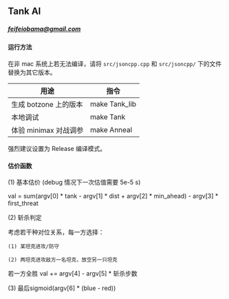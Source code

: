 ## Tank AI

##### feifeiobama@gmail.com

#### 运行方法

在非 mac 系统上若无法编译，请将 `src/jsoncpp.cpp` 和 `src/jsoncpp/` 下的文件替换为其它版本。

| 用途                  | 指令              |
| --------------------- | ----------------- |
| 生成 botzone 上的版本 | make Tank_lib |
| 本地调试              | make Tank         |
| 体验 minimax 对战调参  | make Anneal       |

强烈建议设置为 Release 编译模式。

#### 估价函数

(1) 基本估价 (debug 情况下一次估值需要 5e-5 s)

val = sum(argv[0] * tank - argv[1] * dist + argv[2] * min_ahead) - argv[3] * first_threat

(2) 斩杀判定

考虑若干种对位关系，每一方选择：

    (1) 某坦克进攻/防守
    
    (2) 两坦克进攻敌方一名坦克，放空另一只坦克

若一方全胜 val += argv[4] - argv[5] * 斩杀步数

(3) 最后sigmoid(argv[6] * (blue - red))


​     
​    